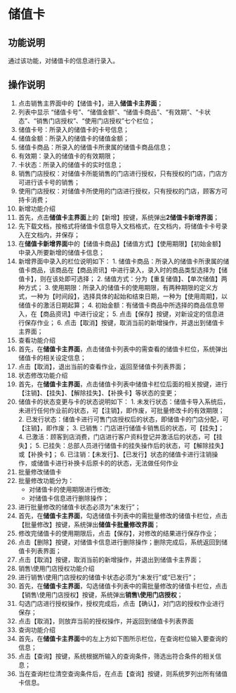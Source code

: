 # 储值卡

## 功能说明

通过该功能，对储值卡的信息进行录入。

## 操作说明
1.	点击销售主界面中的【储值卡】，进入**储值卡主界面**；
2.	列表中显示 “储值卡号”、“储值金额”、“储值卡商品”、“有效期”、“卡状态”、“销售门店授权”、“使用门店授权”七个栏位；
  1. 储值卡号：所录入的储值卡的卡号信息；
  2. 储值金额：所录入的储值卡的储值金额；
  3. 储值卡商品：所录入的储值卡所隶属的储值卡商品信息；
  4. 有效期：录入的储值卡的有效期限；
  5. 卡状态：所录入的储值卡的实时信息；
  6. 销售门店授权：对储值卡所能销售的门店进行授权，只有授权的门店，门店方可进行该卡号的销售；
  7. 使用门店授权：对储值卡所使用的门店进行授权，只有授权的门店，顾客方可持卡消费；
3.	新增功能介绍
  1. 首先，点击**储值卡主界面**上的【新增】按键，系统弹出**2储值卡新增界面**；
  2. 先下载文档，按格式将储值卡信息导入文档格式，在文档内，将储值卡卡号录入在文档内，并保存；
  3. 在**储值卡新增界面**中的【储值卡商品】【储值方式】【使用期限】【初始金额】中录入所要新增的储值卡信息；
  4. 新增界面中录入的栏位说明如下：
    1. 储值卡商品：所录入的储值卡所隶属的储值卡商品，该商品在【商品资讯】中进行录入，录入时的商品类型选择为【储值卡】，则在该处即可选择；
    2. 储值方式：分为【重复储值】、【单次储值】两种方式；
    3. 使用期限：所录入的储值卡的使用期限，有两种期限的定义方式，一种为【时间段】，选择具体的起始和结束日期，一种为【使用周期】，以储值卡的激活日期起算；
    4. 初始金额：有储值卡商品中所选择的商品信息带入，在【商品资讯】中进行设定；
    5. 点击【保存】按键，对新设定的信息进行保存作业；
    6. 点击【取消】按键，取消当前的新增操作，并退出到储值卡主界面；
4.	查看功能介绍
  1. 首先，在**储值卡主界面**，点击储值卡列表中的需查看的储值卡栏位，系统弹出储值卡的相关设定信息；
  2. 点击【取消】，退出当前的查看作业，返回至储值卡列表界面；
5.	状态修改功能介绍
  1. 首先，在**储值卡主界面**，点击储值卡列表中储值卡栏位后面的相关按键，进行【注销】、【挂失】、【解除挂失】、【补换卡】等状态的变更；
  2. 储值卡的状态变更与卡的状态说明如下：
    1. 未发行状态：储值卡导入系统后，未进行任何作业前的状态，可【注销】，即作废，可批量修改卡的有效期限；
    2. 已发行状态：储值卡进行可售门店授权后的状态，即储值卡的门店分配，可【注销】，即作废；
    3. 已销售：门店进行储值卡销售后的状态，可【挂失】；
    4. 已激活：顾客到店消费，门店进行客户资料登记并激活后的状态，可【挂失】；
    5. 已挂失：总部人员进行储值卡的挂失操作后的状态，可【解除挂失】或【补换卡】；
    6. 已注销：【未发行】、【已发行】状态的储值卡进行注销操作，或储值卡进行补换卡后原卡的的状态，无法做任何作业
6.	批量修改储值卡
  1. 批量修改功能分为：
        * 对储值卡的使用期限进行修改;
        * 对储值卡信息进行删除操作；
  2. 进行批量修改的储值卡状态必须为“未发行”；
  3. 首先，在**储值卡主界面**，勾选储值卡列表中的需批量修改的储值卡栏位，点击【批量修改】按键，系统弹出**储值卡批量修改界面**；
  4. 修改完储值卡的使用期限后，点击【保存】，对修改的结果进行保存作业；
  5. 点击【删除】按键，对储值卡信息进行删除操作；删除完成后，系统返回到储值卡列表界面；
  6. 点击【取消】按键，取消当前的新增操作，并退出到储值卡主界面；
7.	销售\使用门店授权功能介绍
  1. 进行销售\使用门店授权的储值卡状态必须为“未发行”或“已发行”；
  2. 首先，在**储值卡主界面**，勾选储值卡列表中的需批量修改的储值卡栏位，点击【销售\使用门店授权】按键，系统弹出**销售\使用门店授权**；
  3. 勾选门店进行授权操作，授权完成后，点击【确认】，对门店的授权作业进行保存；
  4. 点击【取消】，则放弃当前的授权操作，并返回到储值卡列表界面
8.	查询功能介绍
  1. 首先，在**储值卡主界面**中的左上方如下图所示栏位，在查询栏位输入要查询的信息；
  2. 点击【查询】按键，系统根据所输入的查询条件，筛选出符合条件的相关信息； 
  3. 当在查询栏位清空查询条件后，在点击【查询】按键，则系统罗列出所有储值卡信息。
